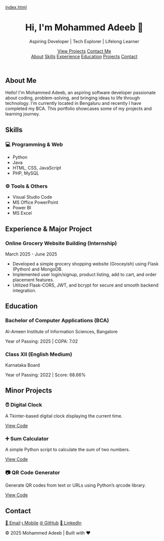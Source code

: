 [index.html](https://github.com/user-attachments/files/22623963/index.html)
<!DOCTYPE html>
<html lang="en">
<head>
  <meta charset="UTF-8">
  <meta name="viewport" content="width=device-width, initial-scale=1.0">
  <title>Mohammed Adeeb | Portfolio</title>
  <link rel="stylesheet" href="style.css">
  <link href="https://fonts.googleapis.com/css2?family=Poppins:wght@300;500;700&display=swap" rel="stylesheet">
</head>
<body>
  <header class="hero">
    <div class="hero-content">
      <h1>Hi, I'm <span>Mohammed Adeeb</span> 👋</h1>
      <p>Aspiring Developer | Tech Explorer | Lifelong Learner</p>
      <div class="hero-buttons">
        <a href="#projects" class="btn">View Projects</a>
        <a href="#contact" class="btn btn-outline">Contact Me</a>
      </div>
    </div>
    <nav>
      <a href="#about">About</a>
      <a href="#skills">Skills</a> <a href="#experience">Experience</a> <a href="#education">Education</a> <a href="#projects">Projects</a>
      <a href="#contact">Contact</a>
    </nav>
  </header>

  <section id="about">
    <h2>About Me</h2>
    <p>Hello! I'm Mohammed Adeeb, an aspiring software developer passionate about coding, problem-solving, and bringing ideas to life through technology. I'm currently located in Bengaluru and recently I have completed my BCA. This portfolio showcases some of my projects and learning journey.</p>
  </section>
  
  <section id="skills">
    <h2>Skills</h2>
    <div class="skills-grid">
      <div class="skill-category">
        <h3>💻 Programming & Web</h3>
        <ul>
          <li>  Python  </li>
          <li>  Java  </li>
          <li>  HTML, CSS, JavaScript  </li>
          <li>  PHP, MySQL  </li>
        </ul>
      </div>
      <div class="skill-category">
        <h3>⚙️ Tools & Others</h3>
        <ul>
          <li>Visual Studio Code</li>
          <li>MS Office PowerPoint</li>
          <li>Power BI</li>
          <li>MS Excel</li>
        </ul>
      </div>
    </div>
  </section>

  <section id="experience">
    <h2>Experience & Major Project</h2>
    <div class="experience-card">
        <h3>Online Grocery Website Building (Internship)</h3>
        <p class="subtitle">March 2025 - June 2025</p>
        <ul>
            <li>Developed a simple grocery shopping website (Groceyish) using Flask (Python) and MongoDB.</li>
            <li>Implemented user login/signup, product listing, add to cart, and order placement features.</li>
            <li>Utilized Flask-CORS, JWT, and bcrypt for secure and smooth backend integration.</li>
        </ul>
    </div>
  </section>

  <section id="education">
    <h2>Education</h2>
    <div class="education-card">
        <h3>Bachelor of Computer Applications (BCA)</h3>
        <p class="subtitle">Al-Ameen Institute of Information Sciences, Bangalore</p>
        <p>Year of Passing: 2025 | CGPA: 7.02</p>
    </div>
    <div class="education-card">
        <h3>Class XII (English Medium)</h3>
        <p class="subtitle">Karnataka Board</p>
        <p>Year of Passing: 2022 | Score: 68.66%</p>
    </div>
  </section>

  <section id="projects">
    <h2>Minor Projects</h2>
    <div class="projects">
      <div class="project-card">
        <h3>⏰ Digital Clock</h3>
        <p>A Tkinter-based digital clock displaying the current time.</p>
        <a href="https://github.com/MohammedAdeeb577/MyPythonProjects/blob/main/clock.py" target="_blank" class="btn-small">View Code</a>
      </div>
      <div class="project-card">
        <h3>➕ Sum Calculator</h3>
        <p>A simple Python script to calculate the sum of two numbers.</p>
        <a href="https://github.com/MohammedAdeeb577/MyPythonProjects/blob/main/FirstProject.py" target="_blank" class="btn-small">View Code</a>
      </div>
      <div class="project-card">
        <h3>📷 QR Code Generator</h3>
        <p>Generate QR codes from text or URLs using Python’s qrcode library.</p>
        <a href="https://github.com/MohammedAdeeb577/MyPythonProjects/blob/main/qr.py" target="_blank" class="btn-small">View Code</a>
      </div>
    </div>
  </section>

  <section id="contact">
    <h2>Contact</h2>
    <div class="contact-links">
      <a href="mailto:mohammed.adeeb.188@gmail.com" class="btn">📧 Email</a>
      <a href="tel:+918088065582" class="btn">📞 Mobile</a> <a href="https://github.com/MohammedAdeeb577" target="_blank" class="btn">🌐 GitHub</a>
      <a href="https://www.linkedin.com/in/mohammed-adeeb-b7675b377/" target="_blank" class="btn">💼 LinkedIn</a>
    </div>
  </section>

  <footer>
    <p>© 2025 Mohammed Adeeb | Built with ❤️</p>
  </footer>

  <script src="script.js"></script>
</body>
</html>
